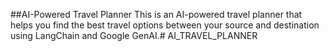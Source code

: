 ##AI-Powered Travel Planner
This is an AI-powered travel planner that helps you find the best travel options between your source and destination using LangChain and Google GenAI.# AI_TRAVEL_PLANNER
